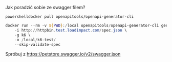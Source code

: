 Jak poradzić sobie ze swagger filem?

```powershelldocker pull openapitools/openapi-generator-cli```

```powershell
docker run --rm -v ${PWD}:/local openapitools/openapi-generator-cli generate \
    -i http://httpbin.test.loadimpact.com/spec.json \
    -g k6 \
    -o /local/k6-test/
    --skip-validate-spec
```

Spróbuj z https://petstore.swagger.io/v2/swagger.json

